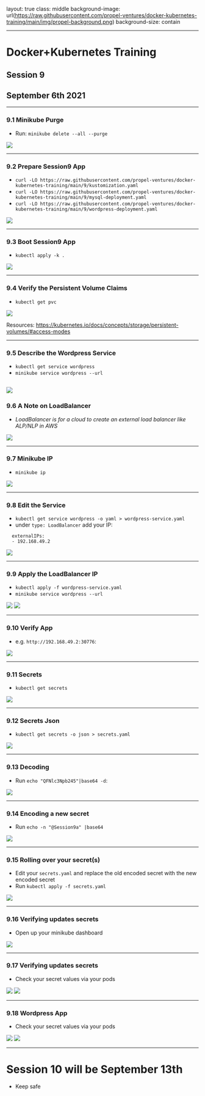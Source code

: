 layout: true
class: middle
background-image: url(https://raw.githubusercontent.com/propel-ventures/docker-kubernetes-training/main/img/propel-background.png)
background-size: contain

---

# Docker+Kubernetes Training
## Session 9
## September 6th 2021

---

### 9.1 Minikube Purge

- Run: `minikube delete --all --purge`

![](https://raw.githubusercontent.com/propel-ventures/docker-kubernetes-training/main/img/k8s.minikube.purge.png)

---

### 9.2 Prepare Session9 App

- `curl -LO https://raw.githubusercontent.com/propel-ventures/docker-kubernetes-training/main/9/kustomization.yaml`
- `curl -LO https://raw.githubusercontent.com/propel-ventures/docker-kubernetes-training/main/9/mysql-deployment.yaml`
- `curl -LO https://raw.githubusercontent.com/propel-ventures/docker-kubernetes-training/main/9/wordpress-deployment.yaml`

![](https://raw.githubusercontent.com/propel-ventures/docker-kubernetes-training/main/img/k8s.wordpress.curl.png)

---

### 9.3 Boot Session9 App

- `kubectl apply -k .`

![](https://raw.githubusercontent.com/propel-ventures/docker-kubernetes-training/main/img/k8s.wordpress.apply.png)

---

### 9.4 Verify the Persistent Volume Claims

- `kubectl get pvc`

![](https://raw.githubusercontent.com/propel-ventures/docker-kubernetes-training/main/img/k8s.wordpress.pvc.png)


Resources: https://kubernetes.io/docs/concepts/storage/persistent-volumes/#access-modes

---

### 9.5 Describe the Wordpress Service

- `kubectl get service wordpress`
- `minikube service wordpress --url`


![](https://raw.githubusercontent.com/propel-ventures/docker-kubernetes-training/main/img/k8s.wordpress.url.png)
---

### 9.6 A Note on LoadBalancer

- *LoadBalancer is for a cloud to create an external load balancer like ALP/NLP in AWS*

![](https://raw.githubusercontent.com/propel-ventures/docker-kubernetes-training/main/img/k8s.wordpress.externalip.pending.png)

---

### 9.7 Minikube IP

- `minikube ip`

![](https://raw.githubusercontent.com/propel-ventures/docker-kubernetes-training/main/img/k8s.minikube.ip.png)

---

### 9.8 Edit the Service

- `kubectl get service wordpress -o yaml > wordpress-service.yaml`
- under `type: LoadBalancer` add your IP:

```
  externalIPs:
  - 192.168.49.2
```

![](https://raw.githubusercontent.com/propel-ventures/docker-kubernetes-training/main/img/k8s.wordpress.externalip.png)

---

### 9.9 Apply the LoadBalancer IP

- `kubectl apply -f wordpress-service.yaml`
- `minikube service wordpress --url`

![](https://raw.githubusercontent.com/propel-ventures/docker-kubernetes-training/main/img/k8s.wordpress.externalip.apply.png)
![](https://raw.githubusercontent.com/propel-ventures/docker-kubernetes-training/main/img/k8s.wordpress.ip.png)

---

### 9.10 Verify App

- e.g. `http://192.168.49.2:30776`:

![](https://raw.githubusercontent.com/propel-ventures/docker-kubernetes-training/main/img/k8s.wordpress.open.png)

---

### 9.11 Secrets

- `kubectl get secrets`

![](https://raw.githubusercontent.com/propel-ventures/docker-kubernetes-training/main/img/k8s.wordpress.secrets.png)

---

### 9.12 Secrets Json

- `kubectl get secrets -o json > secrets.yaml`

![](https://raw.githubusercontent.com/propel-ventures/docker-kubernetes-training/main/img/k8s.wordpress.secrets.yaml.png)

---

### 9.13 Decoding

- Run `echo "QFNlc3Npb245"|base64 -d`:

![](https://raw.githubusercontent.com/propel-ventures/docker-kubernetes-training/main/img/k8s.wordpress.secrets.decode.png)

---

### 9.14 Encoding a new secret

- Run `echo -n "@Session9a" |base64`

![](https://raw.githubusercontent.com/propel-ventures/docker-kubernetes-training/main/img/k8s.wordpress.secrets.encode.png)

---

### 9.15 Rolling over your secret(s)

- Edit your `secrets.yaml` and replace the old encoded secret with the new encoded secret
- Run `kubectl apply -f secrets.yaml`

![](https://raw.githubusercontent.com/propel-ventures/docker-kubernetes-training/main/img/k8s.wordpress.secrets.apply.png)

---

### 9.16 Verifying updates secrets

- Open up your minikube dashboard

![](https://raw.githubusercontent.com/propel-ventures/docker-kubernetes-training/main/img/k8s.wordpress.secrets.dashboard.png)

---

### 9.17 Verifying updates secrets

- Check your secret values via your pods

![](https://raw.githubusercontent.com/propel-ventures/docker-kubernetes-training/main/img/k8s.wordpress.secrets.mysql.png)
![](https://raw.githubusercontent.com/propel-ventures/docker-kubernetes-training/main/img/k8s.wordpress.secrets.wp.png)

---

### 9.18 Wordpress App

- Check your secret values via your pods

![](https://raw.githubusercontent.com/propel-ventures/docker-kubernetes-training/main/img/k8s.wordpress.secrets.mysql.png)
![](https://raw.githubusercontent.com/propel-ventures/docker-kubernetes-training/main/img/k8s.wordpress.secrets.wp.png)

---

# Session 10 will be September 13th

- Keep safe

